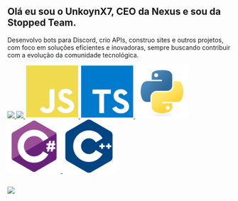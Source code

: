 ## Olá eu sou o UnkoynX7, CEO da Nexus e sou da Stopped Team.
Desenvolvo bots para Discord, crio APIs, construo sites e outros projetos, com foco em soluções eficientes e inovadoras, sempre buscando contribuir com a evolução da comunidade tecnológica.

<table>
 <a href="https://github.com/UnkoynX777">
  <img height="180em" src="https://github-readme-stats.vercel.app/api?username=unkoynx777&show_icons=true&theme=tokyonight&include_all_commits=true&count_private=true"/>
  <img height="180em" src="https://github-readme-stats.vercel.app/api/top-langs/?username=unkoynx777&layout=compact&langs_count=6&theme=tokyonight&card_width=500"/>
  <img src="https://raw.githubusercontent.com/devicons/devicon/master/icons/javascript/javascript-plain.svg" width="120" alt="UnkoynX7-Js">
  <img src="https://raw.githubusercontent.com/devicons/devicon/master/icons/typescript/typescript-plain.svg" width="120" alt="UnkoynX7-Ts" >
  <img src="https://raw.githubusercontent.com/devicons/devicon/master/icons/python/python-original.svg" width="120" alt="UnkoynX7-Python">
  <img src="https://raw.githubusercontent.com/devicons/devicon/master/icons/csharp/csharp-original.svg" width="120" alt="UnkoynX7-Csharp">
  <img src="https://raw.githubusercontent.com/devicons/devicon/master/icons/cplusplus/cplusplus-plain.svg" width="120" alt="UnkoynX7-Cplusplus">
<table>
 
<div> 
 <a href="https://discordlookup.com/user/1130622937087627426" target="_blank"><img src="https://img.shields.io/badge/Discord-7289DA?style=for-the-badge&logo=discord&logoColor=white" target="_blank"></a>
</div>
